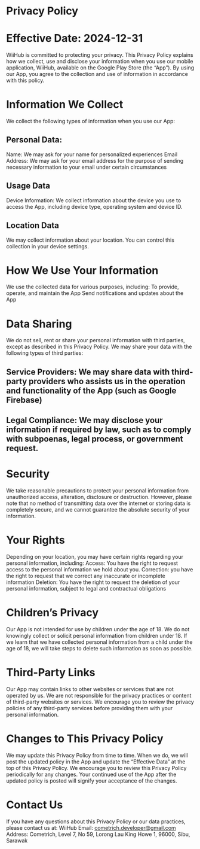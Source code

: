 # Privacy Policy
# Effective Date: 2024-12-31
  WiiHub is committed to protecting your privacy. This Privacy Policy explains how we collect, use and disclose your information when you use our mobile application, WiiHub, available on the Google Play Store (the “App”).
By using our App, you agree to the collection and use of information in accordance with this policy.
# Information We Collect
  We collect the following types of information when you use our App:
## Personal Data:
  Name: We may ask for your name for personalized experiences
  Email Address: We may ask for your email address for the purpose of sending necessary information to your email under certain circumstances
## Usage Data
  Device Information: We collect information about the device you use to access the App, including device type, operating system and device ID.
## Location Data
  We may collect information about your location. You can control this collection in your device settings.
# How We Use Your Information
We use the collected data for various purposes, including:
To provide, operate, and maintain the App
Send notifications and updates about the App
# Data Sharing
  We do not sell, rent or share your personal information with third parties, except as described in this Privacy Policy. We may share your data with the following types of third parties:
## Service Providers: We may share data with third-party providers who assists us in the operation and functionality of the App (such as Google Firebase)
## Legal Compliance: We may disclose your information if required by law, such as to comply with subpoenas, legal process, or government request.
# Security
  We take reasonable precautions to protect your personal information from unauthorized access, alteration, disclosure or destruction. However, please note that no method of transmitting data over the internet or storing data is completely secure, and we cannot guarantee the absolute security of your information. 
# Your Rights
  Depending on your location, you may have certain rights regarding your personal information, including:
    Access: You have the right to request access to the personal information we hold about you. 
    Correction: you have the right to request that we correct any inaccurate or incomplete information
    Deletion: You have the right to request the deletion of your personal information, subject to legal and contractual obligations
# Children’s Privacy
  Our App is not intended for use by children under the age of 18. We do not knowingly collect or solicit personal information from children under 18. If we learn that we have collected personal information from a child under the age of 18, we will take steps to delete such information as soon as possible.
# Third-Party Links
  Our App may contain links to other websites or services that are not operated by us. We are not responsible for the privacy practices or content of third-party websites or services. We encourage you to review the privacy policies of any third-party services before providing them with your personal information.
# Changes to This Privacy Policy
  We may update this Privacy Policy from time to time. When we do, we will post the updated policy in the App and update the “Effective Data” at the top of this Privacy Policy. We encourage you to review this Privacy Policy periodically for any changes. Your continued use of the App after the updated policy is posted will signify your acceptance of the changes.
# Contact Us
  If you have any questions about this Privacy Policy or our data practices, please contact us at:
  WiiHub
  Email: cometrich.developer@gmail.com
  Address: Cometrich, Level 7, No 59, Lorong Lau King Howe 1, 96000, Sibu, Sarawak

